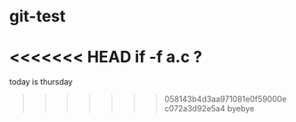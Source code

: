 # git-test
<<<<<<< HEAD
if -f a.c
?
=======
today  is  thursday
>>>>>>> 058143b4d3aa971081e0f59000ec072a3d92e5a4
byebye
